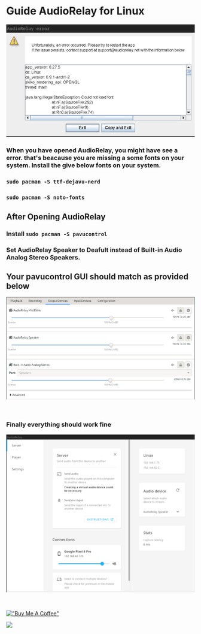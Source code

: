 # Guide AudioRelay for Linux
<p align="center"><img src="https://raw.githubusercontent.com/kamlendras/Guide-AudioRelay-for-Linux/main/AudioRelay_error.png"/></a></p>

### When you  have opened AudioRelay, you might have see a error. that's beacause you are missing a some fonts on your system. Install the give below fonts on your system. <br />
### ```sudo pacman -S ttf-dejavu-nerd``` <br />
### ```sudo pacman -S noto-fonts``` <br />

## After Opening AudioRelay 
### Install ```sudo pacman -S pavucontrol```<br />
### Set AudioRelay Speaker to Deafult instead of Built-in Audio Analog Stereo Speakers.<br />
## Your pavucontrol GUI should match as provided below <br />
<p align="center">
  <a href="https://raw.githubusercontent.com/kamlendras/Guide-AudioRelay-for-Linux/main/audio_controls.png"><img src="https://raw.githubusercontent.com/kamlendras/Guide-AudioRelay-for-Linux/main/audio_controls.png"/></a>
</p> <br/>

### Finally everything should work fine 
<p align="center">
  <a href="https://raw.githubusercontent.com/kamlendras/Guide-AudioRelay-for-Linux/main/AudioRelay.png"><img src="https://raw.githubusercontent.com/kamlendras/Guide-AudioRelay-for-Linux/main/AudioRelay.png"/></a>
</p><br/>
<p align="center">
  
[!["Buy Me A Coffee"](https://www.buymeacoffee.com/assets/img/custom_images/orange_img.png)](https://www.buymeacoffee.com/kamlendras)

[![](https://c5.patreon.com/external/logo/become_a_patron_button.png)](https://www.patreon.com/kamlendras)
</p>


